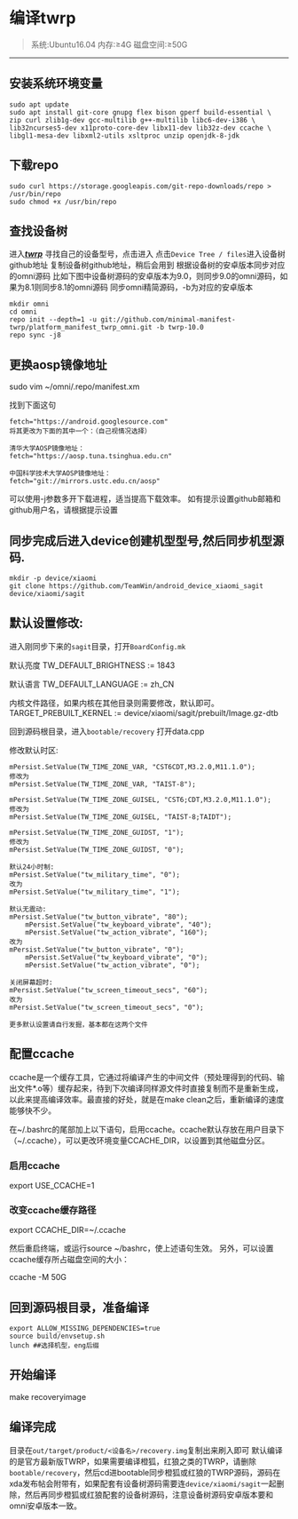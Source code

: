 # 编译twrp


> 系统:Ubuntu16.04
内存:≥4G
磁盘空间:≥50G
---

## 安装系统环境变量
```
sudo apt update
sudo apt install git-core gnupg flex bison gperf build-essential \
zip curl zlib1g-dev gcc-multilib g++-multilib libc6-dev-i386 \
lib32ncurses5-dev x11proto-core-dev libx11-dev lib32z-dev ccache \
libgl1-mesa-dev libxml2-utils xsltproc unzip openjdk-8-jdk
```

## 下载repo
```
sudo curl https://storage.googleapis.com/git-repo-downloads/repo > /usr/bin/repo
sudo chmod +x /usr/bin/repo
```
## 查找设备树
进入[___twrp___](https://twrp.me/Devices) 寻找自己的设备型号，点击进入
点击`Device Tree / files`进入设备树github地址
复制设备树github地址，稍后会用到
根据设备树的安卓版本同步对应的omni源码
比如下图中设备树源码的安卓版本为9.0，则同步9.0的omni源码，如果为8.1则同步8.1的omni源码
同步omni精简源码，-b为对应的安卓版本
```
mkdir omni
cd omni
repo init --depth=1 -u git://github.com/minimal-manifest-twrp/platform_manifest_twrp_omni.git -b twrp-10.0
repo sync -j8
```
## 更换aosp镜像地址

sudo vim ~/omni/.repo/manifest.xm

找到下面这句
```
fetch="https://android.googlesource.com"
将其更改为下面的其中一个：（自己视情况选择）

清华大学AOSP镜像地址：
fetch="https://aosp.tuna.tsinghua.edu.cn"

中国科学技术大学AOSP镜像地址：
fetch="git://mirrors.ustc.edu.cn/aosp"
```
可以使用-j参数多开下载进程，适当提高下载效率。
如有提示设置github邮箱和github用户名，请根据提示设置

## 同步完成后进入device创建机型型号,然后同步机型源码.
```
mkdir -p device/xiaomi
git clone https://github.com/TeamWin/android_device_xiaomi_sagit device/xiaomi/sagit
```
## 默认设置修改:
进入刚同步下来的`sagit`目录，打开`BoardConfig.mk`

默认亮度
TW_DEFAULT_BRIGHTNESS := 1843

默认语言
TW_DEFAULT_LANGUAGE := zh_CN

内核文件路径，如果内核在其他目录则需要修改，默认即可。
TARGET_PREBUILT_KERNEL := device/xiaomi/sagit/prebuilt/Image.gz-dtb

回到源码根目录，进入`bootable/recovery`
打开data.cpp

修改默认时区:
```
mPersist.SetValue(TW_TIME_ZONE_VAR, "CST6CDT,M3.2.0,M11.1.0");
修改为
mPersist.SetValue(TW_TIME_ZONE_VAR, "TAIST-8");

mPersist.SetValue(TW_TIME_ZONE_GUISEL, "CST6;CDT,M3.2.0,M11.1.0");
修改为
mPersist.SetValue(TW_TIME_ZONE_GUISEL, "TAIST-8;TAIDT");

mPersist.SetValue(TW_TIME_ZONE_GUIDST, "1");
修改为
mPersist.SetValue(TW_TIME_ZONE_GUIDST, "0");

默认24小时制:
mPersist.SetValue("tw_military_time", "0");
改为
mPersist.SetValue("tw_military_time", "1");

默认无震动:
mPersist.SetValue("tw_button_vibrate", "80");
	mPersist.SetValue("tw_keyboard_vibrate", "40");
	mPersist.SetValue("tw_action_vibrate", "160");
改为
mPersist.SetValue("tw_button_vibrate", "0");
	mPersist.SetValue("tw_keyboard_vibrate", "0");
	mPersist.SetValue("tw_action_vibrate", "0");

关闭屏幕超时:
mPersist.SetValue("tw_screen_timeout_secs", "60");
改为
mPersist.SetValue("tw_screen_timeout_secs", "0");

更多默认设置请自行发掘，基本都在这两个文件
```
## 配置ccache
ccache是一个缓存工具，它通过将编译产生的中间文件（预处理得到的代码、输出文件*.o等）缓存起来，待到下次编译同样源文件时直接复制而不是重新生成，以此来提高编译效率。最直接的好处，就是在make clean之后，重新编译的速度能够快不少。

在~/.bashrc的尾部加上以下语句，启用ccache。ccache默认存放在用户目录下（~/.ccache），可以更改环境变量CCACHE_DIR，以设置到其他磁盘分区。

###  启用ccache
export USE_CCACHE=1
###  改变ccache缓存路径
export CCACHE_DIR=~/.ccache

然后重启终端，或运行source ~/bashrc，使上述语句生效。
另外，可以设置ccache缓存所占磁盘空间的大小：

ccache -M 50G

## 回到源码根目录，准备编译
```
export ALLOW_MISSING_DEPENDENCIES=true
source build/envsetup.sh
lunch ##选择机型，eng后缀
```

## 开始编译
make recoveryimage

## 编译完成

目录在`out/target/product/<设备名>/recovery.img`复制出来刷入即可
默认编译的是官方最新版TWRP，如果需要编译橙狐，红狼之类的TWRP，请删除`bootable/recovery`，然后cd进bootable同步橙狐或红狼的TWRP源码，源码在xda发布帖会附带有，如果配套有设备树源码需要连`device/xiaomi/sagit`一起删除，然后再同步橙狐或红狼配套的设备树源码，注意设备树源码安卓版本要和omni安卓版本一致。

